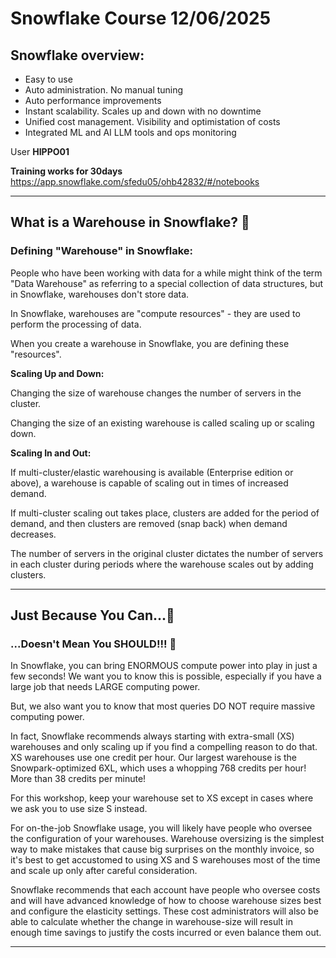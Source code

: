 # Snowflake Course 12/06/2025

## Snowflake overview:
- Easy to use
- Auto administration. No manual tuning
- Auto performance improvements
- Instant scalability. Scales up and down with no downtime
- Unified cost management. Visibility and optimistation of costs
- Integrated ML and AI LLM tools and ops monitoring 

User **HIPPO01**

**Training works for 30days**
https://app.snowflake.com/sfedu05/ohb42832/#/notebooks

---

## What is a Warehouse in Snowflake? 📓

### Defining "Warehouse" in Snowflake:

People who have been working with data for a while might think of the term "Data Warehouse" as referring to a special collection of data structures, but in Snowflake, warehouses don't store data.

In Snowflake, warehouses are "compute resources" - they are used to perform the processing of data.

When you create a warehouse in Snowflake, you are defining these "resources".

**Scaling Up and Down:**

Changing the size of warehouse changes the number of servers in the cluster.

Changing the size of an existing warehouse is called scaling up or scaling down.

**Scaling In and Out:**

If multi-cluster/elastic warehousing is available (Enterprise edition or above), a warehouse is capable of scaling out in times of increased demand.

If multi-cluster scaling out takes place, clusters are added for the period of demand, and then clusters are removed (snap back) when demand decreases.

The number of servers in the original cluster dictates the number of servers in each cluster during periods where the warehouse scales out by adding clusters.

---

## Just Because You Can...📓

### ...Doesn't Mean You SHOULD!!! 📓

In Snowflake, you can bring ENORMOUS compute power into play in just a few seconds! We want you to know this is possible, especially if you have a large job that needs LARGE computing power.

But, we also want you to know that most queries DO NOT require massive computing power.

In fact, Snowflake recommends always starting with extra-small (XS) warehouses and only scaling up if you find a compelling reason to do that. XS warehouses use one credit per hour. Our largest warehouse is the Snowpark-optimized 6XL, which uses a whopping 768 credits per hour! More than 38 credits per minute!

For this workshop, keep your warehouse set to XS except in cases where we ask you to use size S instead.

For on-the-job Snowflake usage, you will likely have people who oversee the configuration of your warehouses. Warehouse oversizing is the simplest way to make mistakes that cause big surprises on the monthly invoice, so it's best to get accustomed to using XS and S warehouses most of the time and scale up only after careful consideration.

Snowflake recommends that each account have people who oversee costs and will have advanced knowledge of how to choose warehouse sizes best and configure the elasticity settings. These cost administrators will also be able to calculate whether the change in warehouse-size will result in enough time savings to justify the costs incurred or even balance them out.

---

